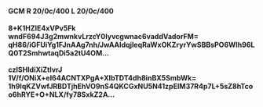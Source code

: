 #### GCM R 20/0c/400 L 20/0c/400
**8+K1HZIE4xVPv5Fk**<br/>**wndF694J3g2mwnkvLrzcY0Iyvcgwnac6vaddVadorFM=**<br/>**qH86/iGFUiYg1FJnAAg7nh/JwAAIdqjleqRaWxOKZryrYwSBBsPO6WIh96LQ0T2SmhwtaqDi5a2tU4OM...**<br/><br/>
**czlSHIdiXiZtlvrJ**<br/>**1V/f/ONiX+eI64ACNTXPgA+XIbTDT4dh8inBX5SmbWk=**<br/>**1h9lqKZVwfJRBDTjhEhVO9nS4QKCGxNU5N41zpEIM37R4p7L+5sZ8hTcoo6hRYE+O+NLX/fy78SxkZ2A...**